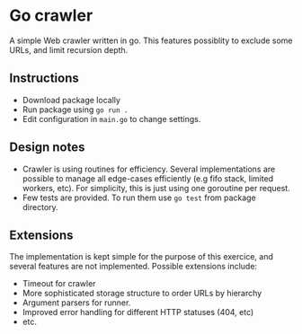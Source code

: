 # Go crawler

A simple Web crawler written in go.
This features possiblity to exclude some URLs, and limit recursion depth.

## Instructions

* Download package locally
* Run package using `go run .`
* Edit configuration in `main.go` to change settings.

## Design notes

* Crawler is using routines for efficiency. Several implementations are possible to manage all edge-cases efficiently (e.g fifo stack, limited workers, etc). For simplicity, this is just using one goroutine per request.
* Few tests are provided. To run them use `go test` from package directory.

## Extensions

The implementation is kept simple for the purpose of this exercice, and several features are not implemented. Possible extensions include:
* Timeout for crawler
* More sophisticated storage structure to order URLs by hierarchy
* Argument parsers for runner.
* Improved error handling for different HTTP statuses (404, etc)
* etc.

